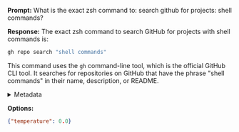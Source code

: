 **Prompt:**
What is the exact zsh command to: search github for projects: shell commands?

**Response:**
The exact zsh command to search GitHub for projects with shell commands is:

```zsh
gh repo search "shell commands"
```

This command uses the `gh` command-line tool, which is the official GitHub CLI tool. It searches for repositories on GitHub that have the phrase "shell commands" in their name, description, or README.

<details><summary>Metadata</summary>

- Duration: 2359 ms
- Datetime: 2023-08-19T15:34:59.114930
- Model: gpt-3.5-turbo-0613

</details>

**Options:**
```json
{"temperature": 0.0}
```


